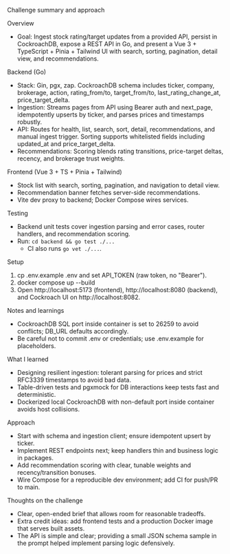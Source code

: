 Challenge summary and approach

Overview
- Goal: Ingest stock rating/target updates from a provided API, persist in CockroachDB, expose a REST API in Go, and present a Vue 3 + TypeScript + Pinia + Tailwind UI with search, sorting, pagination, detail view, and recommendations.

Backend (Go)
- Stack: Gin, pgx, zap. CockroachDB schema includes ticker, company, brokerage, action, rating_from/to, target_from/to, last_rating_change_at, price_target_delta.
- Ingestion: Streams pages from API using Bearer auth and next_page, idempotently upserts by ticker, and parses prices and timestamps robustly.
- API: Routes for health, list, search, sort, detail, recommendations, and manual ingest trigger. Sorting supports whitelisted fields including updated_at and price_target_delta.
- Recommendations: Scoring blends rating transitions, price-target deltas, recency, and brokerage trust weights.

Frontend (Vue 3 + TS + Pinia + Tailwind)
- Stock list with search, sorting, pagination, and navigation to detail view.
- Recommendation banner fetches server-side recommendations.
- Vite dev proxy to backend; Docker Compose wires services.

Testing
- Backend unit tests cover ingestion parsing and error cases, router handlers, and recommendation scoring.
- Run: `cd backend && go test ./...`
  - CI also runs `go vet ./...`.

Setup
1) cp .env.example .env and set API_TOKEN (raw token, no "Bearer").
2) docker compose up --build
3) Open http://localhost:5173 (frontend), http://localhost:8080 (backend), and Cockroach UI on http://localhost:8082.

Notes and learnings
- CockroachDB SQL port inside container is set to 26259 to avoid conflicts; DB_URL defaults accordingly.
- Be careful not to commit .env or credentials; use .env.example for placeholders.

What I learned
- Designing resilient ingestion: tolerant parsing for prices and strict RFC3339 timestamps to avoid bad data.
- Table-driven tests and pgxmock for DB interactions keep tests fast and deterministic.
- Dockerized local CockroachDB with non-default port inside container avoids host collisions.

Approach
- Start with schema and ingestion client; ensure idempotent upsert by ticker.
- Implement REST endpoints next; keep handlers thin and business logic in packages.
- Add recommendation scoring with clear, tunable weights and recency/transition bonuses.
- Wire Compose for a reproducible dev environment; add CI for push/PR to main.

Thoughts on the challenge
- Clear, open-ended brief that allows room for reasonable tradeoffs.
- Extra credit ideas: add frontend tests and a production Docker image that serves built assets.
- The API is simple and clear; providing a small JSON schema sample in the prompt helped implement parsing logic defensively.

